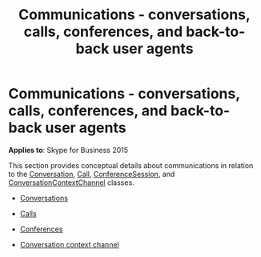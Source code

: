 ﻿---
title: Communications - conversations, calls, conferences, and back-to-back user agents
TOCTitle: Communications - conversations, calls, conferences, and back-to-back user agents
ms:assetid: 441bc842-8f38-453a-b398-74ddebdcdaeb
ms:mtpsurl: https://msdn.microsoft.com/en-us/library/Dn465995(v=office.16)
ms:contentKeyID: 65239911
ms.date: 07/27/2015
mtps_version: v=office.16
---

# Communications - conversations, calls, conferences, and back-to-back user agents


**Applies to**: Skype for Business 2015

This section provides conceptual details about communications in relation to the [Conversation](https://msdn.microsoft.com/en-us/library/hh349224\(v=office.16\)), [Call](https://msdn.microsoft.com/en-us/library/hh384235\(v=office.16\)), [ConferenceSession](https://msdn.microsoft.com/en-us/library/hh349315\(v=office.16\)), and [ConversationContextChannel](https://msdn.microsoft.com/en-us/library/hh161849\(v=office.16\)) classes.

  - [Conversations](conversations.md)

  - [Calls](calls.md)

  - [Conferences](conferences.md)

  - [Conversation context channel](conversation-context-channel.md)

